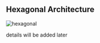 ## Hexagonal Architecture

![hexagonal](https://user-images.githubusercontent.com/22731894/224128847-7ec7c2a5-4eb8-4b64-babc-8c5154414d57.png)

details will be added later